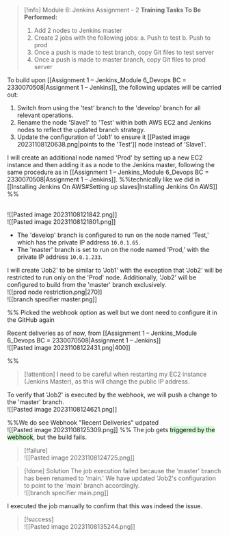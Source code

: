 
> [!info] Module 6: Jenkins Assignment - 2
> **Training Tasks To Be Performed:** 
> 1. Add 2 nodes to Jenkins master 
> 2. Create 2 jobs with the following jobs: 
>    a. Push to test 
>    b. Push to prod 
> 3. Once a push is made to test branch, copy Git files to test server 
> 4. Once a push is made to master branch, copy Git files to prod server

To build upon [[Assignment 1 – Jenkins_Module 6_Devops BC = 2330070508|Assignment 1 – Jenkins]], the following updates will be carried out:

1. Switch from using the 'test' branch to the 'develop' branch for all relevant operations.
2. Rename the node 'Slave1' to 'Test' within both AWS EC2 and Jenkins nodes to reflect the updated branch strategy.
3. Update the configuration of 'Job1' to ensure it [[Pasted image 20231108120638.png|points to the 'Test']] node instead of 'Slave1'.
   
I will create an additional node named 'Prod' by setting up a new EC2 instance and then adding it as a node to the Jenkins master, following the same procedure as in [[Assignment 1 – Jenkins_Module 6_Devops BC = 2330070508|Assignment 1 – Jenkins]].
%%technically like we did in [[Installing Jenkins On AWS#Setting up slaves|Installing Jenkins On AWS]] %%

<br>![[Pasted image 20231108121842.png]]
<br>![[Pasted image 20231108121801.png]]

- The 'develop' branch is configured to run on the node named 'Test,' which has the private IP address `10.0.1.65`.
- The 'master' branch is set to run on the node named 'Prod,' with the private IP address `10.0.1.233`.  

I will create 'Job2' to be similar to 'Job1' with the exception that 'Job2' will be restricted to run only on the 'Prod' node. Additionally, 'Job2' will be configured to build from the 'master' branch exclusively.
<br>![[prod node restriction.png|270]]
<br>![[branch specifier master.png]]

%%
Picked the webhook option as well but we dont need to configure it in the GitHub again

Recent deliveries as of now, from [[Assignment 1 – Jenkins_Module 6_Devops BC = 2330070508|Assignment 1 – Jenkins]]
<br>![[Pasted image 20231108122431.png|400]]

%%


> [!attention]
> I need to be careful when restarting my EC2 instance (Jenkins Master), as this will change the public IP address.


To verify that 'Job2' is executed by the webhook, we will push a change to the 'master' branch.
<br>![[Pasted image 20231108124621.png]]

%%We do see Webhook "Recent Deliveries" udpated
<br>![[Pasted image 20231108125309.png]]
%%
The job gets <mark style="background: #BBFABBA6;">triggered by the webhook</mark>, but the build fails.

> [!failure]
> <br>![[Pasted image 20231108124725.png]]

> [!done] Solution
> The job execution failed because the 'master' branch has been renamed to 'main.' We have updated 'Job2's configuration to point to the 'main' branch accordingly.
> <br>![[branch specifier main.png]]


I executed the job manually to confirm that this was indeed the issue.
> [!success]
> <br>![[Pasted image 20231108135244.png]]

